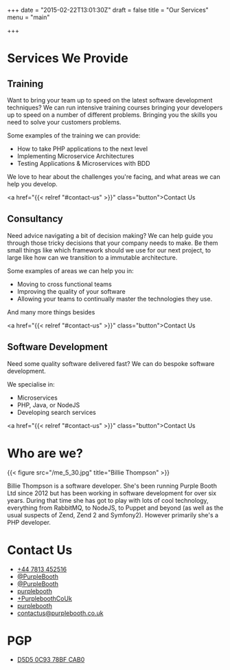 +++
date = "2015-02-22T13:01:30Z"
draft = false
title = "Our Services"
menu  = "main"


+++

# Services We Provide

## Training

Want to bring your team up to speed on the latest software development techniques? We can run intensive training 
courses bringing your developers up to speed on a number of different problems. Bringing you the skills you need to 
solve your customers problems.

Some examples of the training we can provide:

* How to take PHP applications to the next level
* Implementing Microservice Architectures
* Testing Applications & Microservices with BDD

We love to hear about the challenges you're facing, and what areas we can help you develop.

<a href="{{< relref "#contact-us" >}}" class="button">Contact Us</a>

## Consultancy

Need advice navigating a bit of decision making? We can help guide you through those tricky decisions that your company 
needs to make. Be them small things like which framework should we use for our next project, to large like how can we 
transition to a immutable architecture.

Some examples of areas we can help you in:

* Moving to cross functional teams
* Improving the quality of your software
* Allowing your teams to continually master the technologies they use.

And many more things besides
    
<a href="{{< relref "#contact-us" >}}" class="button">Contact Us</a>

## Software Development

Need some quality software delivered fast? We can do bespoke software development.

We specialise in:

* Microservices
* PHP, Java, or NodeJS
* Developing search services

<a href="{{< relref "#contact-us" >}}" class="button">Contact Us</a>

# Who are we?

{{< figure src="/me_5_30.jpg" title="Billie Thompson" >}}

Billie Thompson is a software developer. She's been running Purple Booth Ltd since 2012 but has been working in software
development for over six years. During that time she has got to play with lots of cool technology, everything from 
RabbitMQ, to NodeJS, to Puppet and beyond (as well as the usual suspects of Zend, Zend 2 and Symfony2). However 
primarily she's a PHP developer.

# Contact Us

* [**<i class="fa fa-phone-square"> </i>** +44 7813 452516](tel:+447813452516)
* [**<i class="fa fa-twitter-square"> </i>** @PurpleBooth](https://twitter.com/purplebooth)
* [**<i class="fa fa-adn"> </i>** @PurpleBooth](https://alpha.app.net/purplebooth)
* [**<i class="fa fa-linkedin-square"> </i>** purplebooth](https://uk.linkedin.com/in/purplebooth)
* [**<i class="fa fa-google-plus-square"> </i>** +PurpleboothCoUk](https://www.google.com/+PurpleboothCoUk)
* [**<i class="fa fa-github-square"> </i>** purplebooth](https://github.com/purplebooth)
* <a href='mail&#116;o&#58;bil%6Ci&#37;6&#53;&#46;&#119;ebsi%74&#101;&#64;%70&#37;75&#114;pleb&#37;&#54;F%&#54;Fth%2Eco&#46;uk'><strong><i class="fa fa-envelope-o"></i></strong> contactus&#64;purp&#108;ebooth&#46;co&#46;uk</a>

# PGP

* [**<i class="fa fa-key"></i>** D5D5 0C93 78BF CAB0](https://keybase.io/billie)
